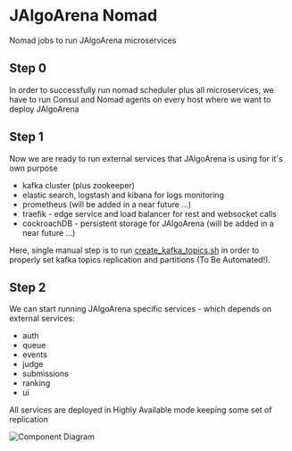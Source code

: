 # JAlgoArena Nomad

Nomad jobs to run JAlgoArena microservices

## Step 0

In order to successfully run nomad scheduler plus all microservices, we have to run Consul and Nomad agents on every host where we want to deploy JAlgoArena

## Step 1

Now we are ready to run external services that JAlgoArena is using for it's own purpose
- kafka cluster (plus zookeeper)
- elastic search, logstash and kibana for logs monitoring
- prometheus (will be added in a near future ...)
- traefik - edge service and load balancer for rest and websocket calls
- cockroachDB - persistent storage for JAlgoArena (will be added in a near future ...)

Here, single manual step is to run [create_kafka_topics.sh](create_kafka_topics.sh) in order to properly set kafka topics replication and partitions (To Be Automated!).

## Step 2

We can start running JAlgoArena specific services - which depends on external services:
- auth
- queue
- events
- judge
- submissions
- ranking
- ui

All services are deployed in Highly Available mode keeping some set of replication

![Component Diagram](https://github.com/spolnik/JAlgoArena/raw/master/design/JAlgoArena_Logo.png)

